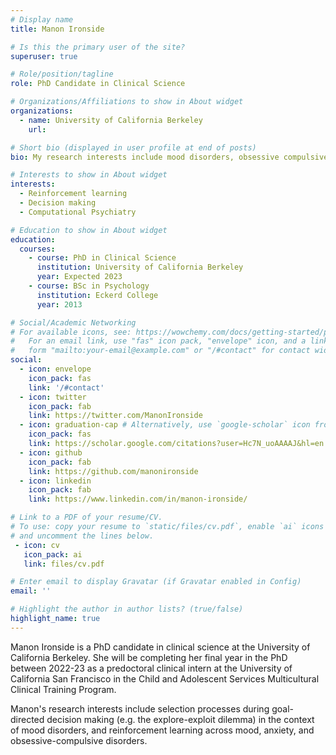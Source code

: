```yaml
---
# Display name
title: Manon Ironside

# Is this the primary user of the site?
superuser: true

# Role/position/tagline
role: PhD Candidate in Clinical Science

# Organizations/Affiliations to show in About widget
organizations:
  - name: University of California Berkeley
    url:

# Short bio (displayed in user profile at end of posts)
bio: My research interests include mood disorders, obsessive compulsive disorder, decision making, and computational psychiatry.

# Interests to show in About widget
interests:
  - Reinforcement learning
  - Decision making
  - Computational Psychiatry

# Education to show in About widget
education:
  courses:
    - course: PhD in Clinical Science
      institution: University of California Berkeley
      year: Expected 2023
    - course: BSc in Psychology
      institution: Eckerd College
      year: 2013

# Social/Academic Networking
# For available icons, see: https://wowchemy.com/docs/getting-started/page-builder/#icons
#   For an email link, use "fas" icon pack, "envelope" icon, and a link in the
#   form "mailto:your-email@example.com" or "/#contact" for contact widget.
social:
  - icon: envelope
    icon_pack: fas
    link: '/#contact'
  - icon: twitter
    icon_pack: fab
    link: https://twitter.com/ManonIronside
  - icon: graduation-cap # Alternatively, use `google-scholar` icon from `ai` icon pack
    icon_pack: fas
    link: https://scholar.google.com/citations?user=Hc7N_uoAAAAJ&hl=en
  - icon: github
    icon_pack: fab
    link: https://github.com/manonironside
  - icon: linkedin
    icon_pack: fab
    link: https://www.linkedin.com/in/manon-ironside/

# Link to a PDF of your resume/CV.
# To use: copy your resume to `static/files/cv.pdf`, enable `ai` icons in `params.toml`,
# and uncomment the lines below.
 - icon: cv
   icon_pack: ai
   link: files/cv.pdf

# Enter email to display Gravatar (if Gravatar enabled in Config)
email: ''

# Highlight the author in author lists? (true/false)
highlight_name: true
---
```


Manon Ironside is a PhD candidate in clinical science at the University of California Berkeley. She will be completing her final year in the PhD between 2022-23 as a predoctoral clinical intern at the University of California San Francisco in the Child and Adolescent Services Multicultural Clinical Training Program.

Manon's research interests include selection processes during goal-directed decision making (e.g. the explore-exploit dilemma) in the context of mood disorders, and reinforcement learning across mood, anxiety, and obsessive-compulsive disorders. 
